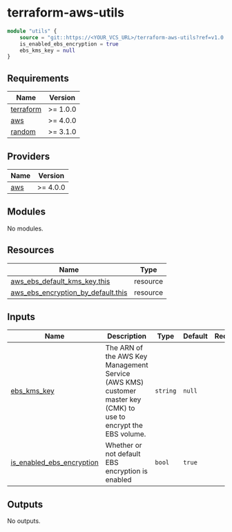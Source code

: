 # terraform-aws-utils

```terraform
module "utils" {
    source = "git::https://<YOUR_VCS_URL>/terraform-aws-utils?ref=v1.0.0"
    is_enabled_ebs_encryption = true
    ebs_kms_key = null
}
```

<!-- BEGIN_TF_DOCS -->
## Requirements

| Name | Version |
|------|---------|
| <a name="requirement_terraform"></a> [terraform](#requirement\_terraform) | >= 1.0.0 |
| <a name="requirement_aws"></a> [aws](#requirement\_aws) | >= 4.0.0 |
| <a name="requirement_random"></a> [random](#requirement\_random) | >= 3.1.0 |

## Providers

| Name | Version |
|------|---------|
| <a name="provider_aws"></a> [aws](#provider\_aws) | >= 4.0.0 |

## Modules

No modules.

## Resources

| Name | Type |
|------|------|
| [aws_ebs_default_kms_key.this](https://registry.terraform.io/providers/hashicorp/aws/latest/docs/resources/ebs_default_kms_key) | resource |
| [aws_ebs_encryption_by_default.this](https://registry.terraform.io/providers/hashicorp/aws/latest/docs/resources/ebs_encryption_by_default) | resource |

## Inputs

| Name | Description | Type | Default | Required |
|------|-------------|------|---------|:--------:|
| <a name="input_ebs_kms_key"></a> [ebs\_kms\_key](#input\_ebs\_kms\_key) | The ARN of the AWS Key Management Service (AWS KMS) customer master key (CMK) to use to encrypt the EBS volume. | `string` | `null` | no |
| <a name="input_is_enabled_ebs_encryption"></a> [is\_enabled\_ebs\_encryption](#input\_is\_enabled\_ebs\_encryption) | Whether or not default EBS encryption is enabled | `bool` | `true` | no |

## Outputs

No outputs.
<!-- END_TF_DOCS -->
